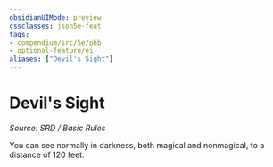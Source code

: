 ```yaml
---
obsidianUIMode: preview
cssclasses: json5e-feat
tags:
- compendium/src/5e/phb
- optional-feature/ei
aliases: ["Devil's Sight"]
---
```

# Devil's Sight
*Source: SRD / Basic Rules*  

You can see normally in darkness, both magical and nonmagical, to a distance of 120 feet.